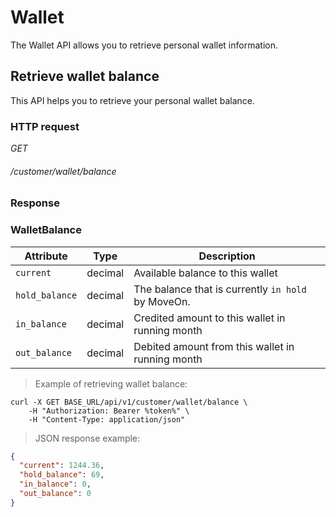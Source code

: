 # Wallet #

The Wallet API allows you to retrieve personal wallet information.


## Retrieve wallet balance ##

This API helps you to retrieve your personal wallet balance.


### HTTP request ###

<div class="api-endpoint">
	<div class="endpoint-data">
		<i class="label label-post">GET</i>
		<h6>/customer/wallet/balance</h6>
	</div>
</div>


### Response ###

### WalletBalance ###

| Attribute      | Type    | Description                                        |
|----------------|---------|----------------------------------------------------|
| `current`      | decimal | Available balance to this wallet                   |
| `hold_balance` | decimal | The balance that is currently `in hold` by MoveOn. |
| `in_balance`   | decimal | Credited amount to this wallet in running month    |
| `out_balance`  | decimal | Debited amount from this wallet in running month   |

> Example of retrieving wallet balance:

```shell
curl -X GET BASE_URL/api/v1/customer/wallet/balance \
	-H "Authorization: Bearer %token%" \
	-H "Content-Type: application/json"
```

> JSON response example:

```json
{
  "current": 1244.36,
  "hold_balance": 69,
  "in_balance": 0,
  "out_balance": 0
}
```
